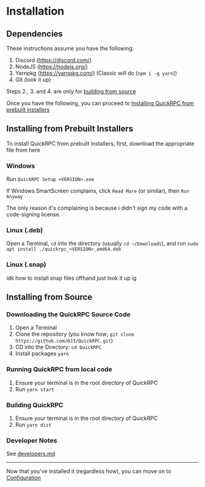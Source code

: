 # Installation

## Dependencies

These instructions assume you have the following:

1. Discord (https://discord.com/)
2. NodeJS (https://nodejs.org/)
3. Yarnpkg (https://yarnpkg.com/) (Classic will do (`npm i -g yarn`))
4. Git (look it up)

Steps 2., 3. and 4. are only for [building from source](#build-instructions)

Once you have the following, you can proceed to [Installing QuickRPC from prebuilt installers](#installing-from-prebuilt-installers)

## Installing from Prebuilt Installers

To install QuickRPC from prebuilt installers, first, download the appropriate file from <Link href="/download">here</Link>

### Windows

Run `QuickRPC Setup <VERSION>.exe`

If Windows SmartScreen complains, click `Read More` (or similar), then `Run Anyway`

The only reason it's complaining is because i didn't sign my code with a code-signing license.

### Linux (.deb)

Open a Terminal, `cd` into the directory (usually `cd ~/Downloads`), and run `sudo apt install ./quickrpc_<VERSION>_amd64.deb`

### Linux (.snap)

idk how to install snap files offhand just look it up ig

## Installing from Source

### Downloading the QuickRPC Source Code

1. Open a Terminal
2. Clone the repository (you know how; `git clone https://github.com/0J3/QuickRPC.git`)
3. CD into the Directory: `cd QuickRPC`
4. Install packages `yarn`

### Running QuickRPC from local code

1. Ensure your terminal is in the root directory of QuickRPC
2. Run `yarn start`

### Building QuickRPC

1. Ensure your terminal is in the root directory of QuickRPC
2. Run `yarn dist`

### Developer Notes

See [developers.md](/developers.md)

---

Now that you've installed it (regardless how), you can move on to [Configuration](#configuration)
